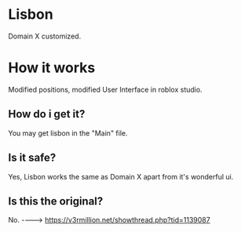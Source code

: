 # Lisbon
Domain X customized.



# How it works
Modified positions, modified User Interface in roblox studio.

## How do i get it?
You may get lisbon in the "Main" file.


## Is it safe?
Yes, Lisbon works the same as Domain X apart from it's wonderful ui.


## Is this the original?
No. ----> https://v3rmillion.net/showthread.php?tid=1139087
